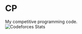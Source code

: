 # CP
My competitive programming code.  
![Codeforces Stats](https://codeforces-readme-stats.vercel.app/api/card?username=saltyy&theme=dark)
